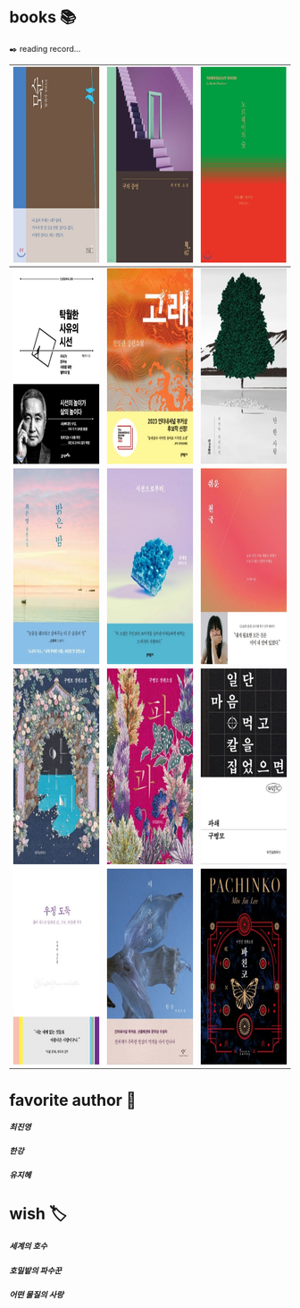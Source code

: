 # books 📚
✒️ reading record...

| <img src="/images/모순.PNG" width="250" height="350"/> | <img src="/images/구의증명.PNG" width="250" height="350"/> | <img src="/images/노르웨이의숲.PNG" width="250" height="350"/> |
| ------------ | ------------- | ------------- |
| <img src="/images/탁월한사유의시선.PNG" width="250" height="350"/> | <img src="/images/고래.PNG" width="250" height="350"/>  | <img src="/images/단한사람.PNG" width="250" height="350"/>  |
| <img src="/images/밝은밤.PNG" width="250" height="350"/> | <img src="/images/시선으로부터.PNG" width="250" height="350"/>  | <img src="/images/쉬운천국.PNG" width="250" height="350"/>  |
| <img src="/images/아가미.PNG" width="250" height="350"/> | <img src="/images/파과.PNG" width="250" height="350"/>  | <img src="/images/파쇄.PNG" width="250" height="350"/>  |
| <img src="/images/우정도둑.PNG" width="250" height="350"/> | <img src="/images/채식주의자.PNG" width="250" height="350"/>  | <img src="/images/파친코.PNG" width="250" height="350"/>  |

# favorite author 📌
##### 최진영
##### 한강
##### 유지혜

# wish 🏷
##### 세계의 호수
##### 호밀밭의 파수꾼
##### 어떤 물질의 사랑
